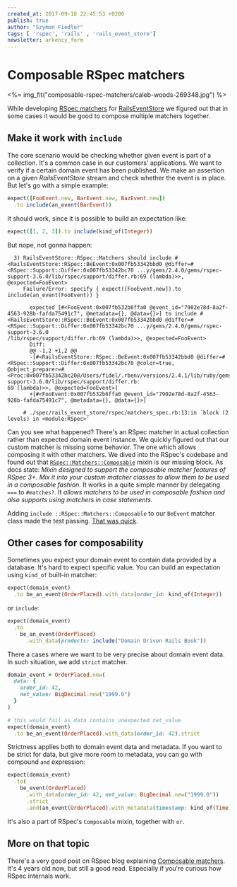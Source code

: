 ```yaml
---
created_at: 2017-09-18 22:45:53 +0200
publish: true
author: "Szymon Fiedler"
tags: [ 'rspec', 'rails' , 'rails_event_store']
newsletter: arkency_form
---
```


# Composable RSpec matchers

<%= img_fit("composable-rspec-matchers/caleb-woods-269348.jpg") %>

While developing [RSpec matchers](http://railseventstore.org/docs/rspec/) for [RailsEventStore](http://railseventstore.org/) we figured out that in some cases it would be good to compose multiple matchers together.

<!-- more -->

## Make it work with `include`
The core scenario would be checking whether given event is part of a collection. It's a common case in our customers' applications. We want to verify if a certain domain event has been published. We make an assertion on a given _RailsEventStore_ stream and check whether the event is in place. But let's go with a simple example:

```ruby
expect([FooEvent.new, BarEvent.new, BazEvent.new])
  .to include(an_event(BarEvent))
```

It should work, since it is possible to build an expectation like:

```ruby
expect([1, 2, 3]).to include(kind_of(Integer))
```

But nope, not gonna happen:

```shell
  3) RailsEventStore::RSpec::Matchers should include #<RailsEventStore::RSpec::BeEvent:0x007fb53342bbd0 @differ=#<RSpec::Support::Differ:0x007fb53342bc70 ...y/gems/2.4.0/gems/rspec-support-3.6.0/lib/rspec/support/differ.rb:69 (lambda)>>, @expected=FooEvent>               
     Failure/Error: specify { expect([FooEvent.new]).to include(an_event(FooEvent)) }                                                                                  
                                                                       
       expected [#<FooEvent:0x007fb532b6ffa0 @event_id="7902e78d-8a2f-4563-928b-fafda75491c7", @metadata={}, @data={}>] to include #<RailsEventStore::RSpec::BeEvent:0x007fb53342bbd0 @differ=#<RSpec::Support::Differ:0x007fb53342bc70 ...y/gems/2.4.0/gems/rspec-support-3.6.0
/lib/rspec/support/differ.rb:69 (lambda)>>, @expected=FooEvent>                                         
       Diff:                                                                                            
       @@ -1,2 +1,2 @@                                                                                
       -[#<RailsEventStore::RSpec::BeEvent:0x007fb53342bbd0 @differ=#<RSpec::Support::Differ:0x007fb53342bc70 @color=true, @object_preparer=#<Proc:0x007fb53342bc20@/Users/fidel/.rbenv/versions/2.4.1/lib/ruby/gems/2.4.0/gems/rspec-support-3.6.0/lib/rspec/support/differ.rb:
69 (lambda)>>, @expected=FooEvent>]                                                                                                     
       +[#<FooEvent:0x007fb532b6ffa0 @event_id="7902e78d-8a2f-4563-928b-fafda75491c7", @metadata={}, @data={}>]                         
                                                                                                                                        
     # ./spec/rails_event_store/rspec/matchers_spec.rb:13:in `block (2 levels) in <module:RSpec>'                   
```

Can you see what happened? There's an RSpec matcher in actual collection rather than expected domain event instance. We quickly figured out that our custom matcher is missing some behavior. The one which allows composing it with other matchers. We dived into the RSpec's codebase and found out that [`RSpec::Matchers::Composable`](https://github.com/rspec/rspec-expectations/blob/add9b271ecb1d65f7da5bc8a9dd8c64d81d92303/lib/rspec/matchers/composable.rb) mixin is our missing block. As docs state: _Mixin designed to support the composable matcher features of RSpec 3+. Mix it into your custom matcher classes to allow them to be used in a composable fashion._ It works in a quite simple manner by delegating `===` to `#matches?`. It _allows matchers to be used in composable fashion and also supports using matchers in case statements._

Adding `include ::RSpec::Matchers::Composable` to our `BeEvent` matcher class made the test passing. [That was quick](https://github.com/RailsEventStore/rails_event_store/commit/75ea7ee42944fea8f69c6d5bd535d5fc44697ff2).

## Other cases for composability

Sometimes you expect your domain event to contain data provided by a database. It's hard to expect specific value. You can build an expectation using `kind_of` built-in matcher:

```ruby
expect(domain_event)
  .to be_an_event(OrderPlaced).with_data(order_id: kind_of(Integer))
```

or `include`:

```ruby
expect(domain_event)
  .to 
    be_an_event(OrderPlaced)
      .with_data(products: include("Domain Driven Rails Book"))
```

There a cases where we want to be very precise about domain event data. In such situation, we add `strict` matcher.

```ruby
domain_event = OrderPlaced.new(
  data: {
    order_id: 42,
    net_value: BigDecimal.new("1999.0")
  }
)

# this would fail as data contains unexpected net_value
expect(domain_event)
  .to be_an_event(OrderPlaced).with_data(order_id: 42).strict
```

Strictness applies both to domain event data and metadata. If you want to be strict for data, but give more room to metadata, you can go with compound `and` expression:

```ruby
expect(domain_event)
  .to(
    be_event(OrderPlaced)
      .with_data(order_id: 42, net_value: BigDecimal.new("1999.0"))
      .strict
      .and(an_event(OrderPlaced).with_metadata(timestamp: kind_of(Time)))
```

It's also a part of RSpec's `Composable` mixin, together with `or`.

## More on that topic

There's a very good post on RSpec blog explaining [Composable matchers](http://rspec.info/blog/2014/01/new-in-rspec-3-composable-matchers/). It's 4 years old now, but still a good read. Especially if you're curious how RSpec internals work.
